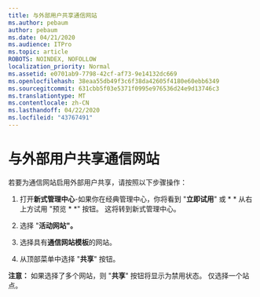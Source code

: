```yaml
---
title: 与外部用户共享通信网站
ms.author: pebaum
author: pebaum
ms.date: 04/21/2020
ms.audience: ITPro
ms.topic: article
ROBOTS: NOINDEX, NOFOLLOW
localization_priority: Normal
ms.assetid: e0701ab9-7798-42cf-af73-9e14132dc669
ms.openlocfilehash: 38eaa55db49f3c6f38da42605f4180e60ebb6349
ms.sourcegitcommit: 631cbb5f03e5371f0995e976536d24e9d13746c3
ms.translationtype: MT
ms.contentlocale: zh-CN
ms.lasthandoff: 04/22/2020
ms.locfileid: "43767491"
---
```

# <a name="share-a-communication-site-with-external-users"></a>与外部用户共享通信网站

若要为通信网站启用外部用户共享，请按照以下步骤操作： 
  
1. 打开**新式管理中心**-如果你在经典管理中心，你将看到 "**立即试用**" 或 * * 从右上方试用 "预览 * *" 按钮。 这将转到新式管理中心。 
  
2. 选择 "**活动网站"。**
  
3. 选择具有**通信网站模板**的网站。 
  
4. 从顶部菜单中选择 "**共享**" 按钮。 
  
 **注意：** 如果选择了多个网站，则 "**共享**" 按钮将显示为禁用状态。 仅选择一个站点。 
  

